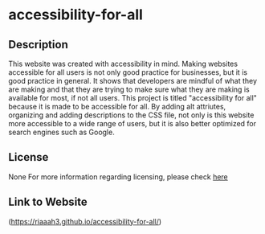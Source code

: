 # accessibility-for-all

## Description

This website was created with accessibility in mind. 
Making websites accessible for all users is not only good practice for businesses,
but it is good practice in general.
It shows that developers are mindful of what they are making and 
that they are trying to make sure what they are making is available for most, if not all users.
This project is titled "accessibility for all" because it is made to be accessible for all.
By adding alt attriutes, organizing and adding descriptions to the CSS file,
not only is this website more accessible to a wide range of users, but it is also better optimized
for search engines such as Google.

## License

None
For more information regarding licensing, 
please check [here](https://choosealicense.com/licenses/)

## Link to Website

(https://riaaah3.github.io/accessibility-for-all/)